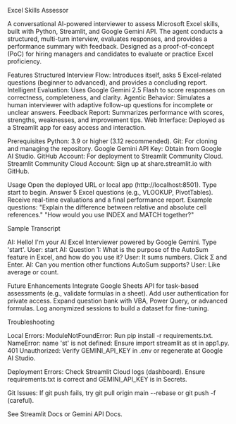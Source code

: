 Excel Skills Assessor

A conversational AI-powered interviewer to assess Microsoft Excel skills, built with Python, Streamlit, and Google Gemini API. The agent conducts a structured, multi-turn interview, evaluates responses, and provides a performance summary with feedback. Designed as a proof-of-concept (PoC) for hiring managers and candidates to evaluate or practice Excel proficiency.

Features
Structured Interview Flow: Introduces itself, asks 5 Excel-related questions (beginner to advanced), and provides a concluding report.
Intelligent Evaluation: Uses Google Gemini 2.5 Flash to score responses on correctness, completeness, and clarity.
Agentic Behavior: Simulates a human interviewer with adaptive follow-up questions for incomplete or unclear answers.
Feedback Report: Summarizes performance with scores, strengths, weaknesses, and improvement tips.
Web Interface: Deployed as a Streamlit app for easy access and interaction.

Prerequisites
Python: 3.9 or higher (3.12 recommended).
Git: For cloning and managing the repository.
Google Gemini API Key: Obtain from Google AI Studio.
GitHub Account: For deployment to Streamlit Community Cloud.
Streamlit Community Cloud Account: Sign up at share.streamlit.io with GitHub.


Usage
Open the deployed URL or local app (http://localhost:8501).
Type start to begin.
Answer 5 Excel questions (e.g., VLOOKUP, PivotTables).
Receive real-time evaluations and a final performance report.
Example questions:
"Explain the difference between relative and absolute cell references."
"How would you use INDEX and MATCH together?"

Sample Transcript

AI: Hello! I'm your AI Excel Interviewer powered by Google Gemini. Type 'start'.
User: start
AI: Question 1: What is the purpose of the AutoSum feature in Excel, and how do you use it?
User: It sums numbers. Click Σ and Enter.
AI: Can you mention other functions AutoSum supports?
User: Like average or count.

Future Enhancements
Integrate Google Sheets API for task-based assessments (e.g., validate formulas in a sheet).
Add user authentication for private access.
Expand question bank with VBA, Power Query, or advanced formulas.
Log anonymized sessions to build a dataset for fine-tuning.

Troubleshooting

Local Errors:
ModuleNotFoundError: Run pip install -r requirements.txt.
NameError: name 'st' is not defined: Ensure import streamlit as st in app1.py.
401 Unauthorized: Verify GEMINI_API_KEY in .env or regenerate at Google AI Studio.

Deployment Errors:
Check Streamlit Cloud logs (dashboard).
Ensure requirements.txt is correct and GEMINI_API_KEY is in Secrets.

Git Issues:
If git push fails, try git pull origin main --rebase or git push -f (careful).



See Streamlit Docs or Gemini API Docs.
